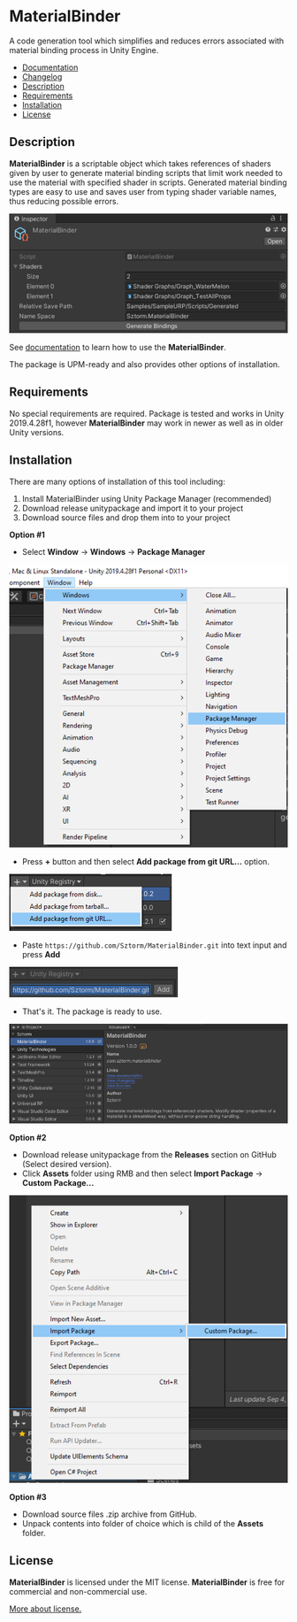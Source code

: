 # MaterialBinder
A code generation tool which simplifies and reduces errors associated with material binding 
process in Unity Engine.

 * [Documentation](Documentation/MaterialBinder.md)
 * [Changelog](CHANGELOG.md)
 * [Description](#description)
 * [Requirements](#requirements)
 * [Installation](#installation)
 * [License](#license)

## Description

**MaterialBinder** is a scriptable object which takes references of shaders given by user to 
generate material binding scripts that limit work needed to use the material with specified
shader in scripts. Generated material binding types are easy to use and saves user from typing 
shader variable names, thus reducing possible errors.

![](Images/Description_01.png)

See [documentation](Documentation/MaterialBinder.md) to learn how to use the **MaterialBinder**.

The package is UPM-ready and also provides other options of installation.

## Requirements

No special requirements are required. Package is tested and works in Unity 2019.4.28f1, however 
**MaterialBinder** may work in newer as well as in older Unity versions.

## Installation

There are many options of installation of this tool including:

1. Install MaterialBinder using Unity Package Manager (recommended)
2. Download release unitypackage and import it to your project
3. Download source files and drop them into to your project

**Option #1**

 * Select **Window** -> **Windows** -> **Package Manager**

 ![](Images/Installation_01.png)

 * Press **+** button and then select **Add package from git URL...** option.

 ![](Images/Installation_02.png)

 * Paste `` https://github.com/Sztorm/MaterialBinder.git `` into text input and press **Add**

 ![](Images/Installation_03.png)

 * That's it. The package is ready to use.

 ![](Images/Installation_04.png)

**Option #2**

 * Download release unitypackage from the **Releases** section on GitHub (Select desired version).
 * Click **Assets** folder using RMB and then select **Import Package** -> **Custom Package...**

 ![](Images/Installation_05.png)

**Option #3**

 * Download source files .zip archive from GitHub.
 * Unpack contents into folder of choice which is child of the **Assets** folder.

## License
**MaterialBinder** is licensed under the MIT license. **MaterialBinder** is free for 
commercial and non-commercial use.

[More about license.](LICENSE.md)